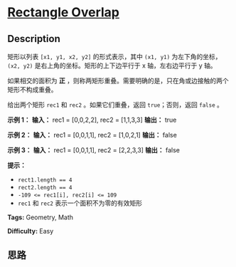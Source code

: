 # [Rectangle Overlap][title]

## Description

矩形以列表 `[x1, y1, x2, y2]` 的形式表示，其中 `(x1, y1)` 为左下角的坐标，`(x2, y2)`
是右上角的坐标。矩形的上下边平行于 x 轴，左右边平行于 y 轴。

如果相交的面积为 **正** ，则称两矩形重叠。需要明确的是，只在角或边接触的两个矩形不构成重叠。

给出两个矩形 `rec1` 和 `rec2` 。如果它们重叠，返回 `true`；否则，返回 `false` 。



**示例 1：**
            **输入：** rec1 = [0,0,2,2], rec2 = [1,1,3,3]    **输出：** true    

**示例 2：**
            **输入：** rec1 = [0,0,1,1], rec2 = [1,0,2,1]    **输出：** false    

**示例 3：**
            **输入：** rec1 = [0,0,1,1], rec2 = [2,2,3,3]    **输出：** false    



**提示：**

  * `rect1.length == 4`
  * `rect2.length == 4`
  * `-109 <= rec1[i], rec2[i] <= 109`
  * `rec1` 和 `rec2` 表示一个面积不为零的有效矩形


**Tags:** Geometry, Math

**Difficulty:** Easy

## 思路

[title]: https://leetcode-cn.com/problems/rectangle-overlap
